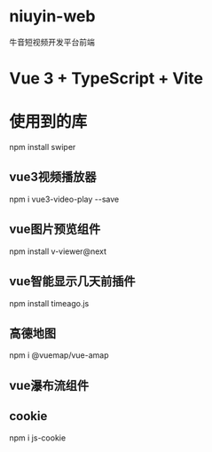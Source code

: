 # niuyin-web
牛音短视频开发平台前端

# Vue 3 + TypeScript + Vite

# 使用到的库

npm install swiper

## vue3视频播放器
npm i vue3-video-play --save

## vue图片预览组件
npm install v-viewer@next

## vue智能显示几天前插件
npm install timeago.js

## 高德地图
npm i @vuemap/vue-amap

## vue瀑布流组件

[//]: # (npm i vue-waterfall2@latest --save)

## cookie
npm i js-cookie
